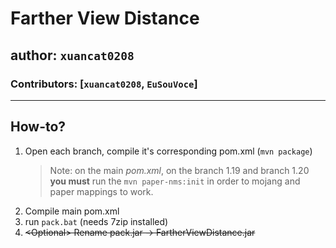 # Farther View Distance

## author: `xuancat0208`

### Contributors: [``xuancat0208``, ``EuSouVoce``]

---

## How-to?

1. Open each branch, compile it's corresponding pom.xml (`mvn package`)
    > Note: on the main _pom.xml_, on the branch 1.19 and branch 1.20 **you must** run the `mvn paper-nms:init` in order to mojang and paper mappings to work.
2. Compile main pom.xml
3. run `pack.bat` (needs 7zip installed)
4. ~~\<Optional> Rename pack.jar -> FartherViewDistance.jar~~
